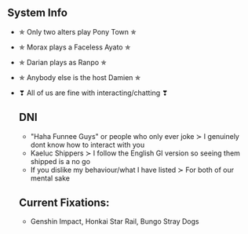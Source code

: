 ## System Info
- ✯ Only two alters play Pony Town ✯
- ✯ Morax plays a Faceless Ayato ✯
- ✯ Darian plays as Ranpo ✯
- ✯ Anybody else is the host Damien ✯
- ❣ All of us are fine with interacting/chatting ❣

   ## DNI
    - "Haha Funnee Guys" or people who only ever joke ≻ I genuinely dont know how to interact with you
    - Kaeluc Shippers ≻ I follow the English GI version so seeing them shipped is a no go
    - If you dislike my behaviour/what I have listed ≻ For both of our mental sake

  ## Current Fixations:
  - Genshin Impact, Honkai Star Rail, Bungo Stray Dogs
<!--
**OsmanthusWineDad/OsmanthusWineDad** is a ✨ _special_ ✨ repository because its `README.md` (this file) appears on your GitHub profile.

Here are some ideas to get you started:

- 🔭 I’m currently working on ...
- 🌱 I’m currently learning ...
- 👯 I’m looking to collaborate on ...
- 🤔 I’m looking for help with ...
- 💬 Ask me about ...
- 📫 How to reach me: ...
- 😄 Pronouns: ...
- ⚡ Fun fact: ...
-->

